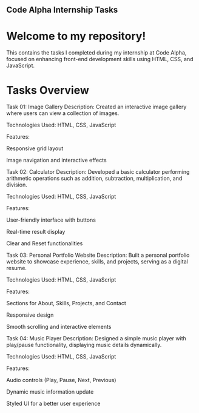 ## Code Alpha Internship Tasks
# Welcome to my repository!
This contains the tasks I completed during my internship at Code Alpha, focused on enhancing front-end development skills using HTML, CSS, and JavaScript.

# Tasks Overview
Task 01: Image Gallery
Description:
Created an interactive image gallery where users can view a collection of images.

Technologies Used:
HTML, CSS, JavaScript

Features:

Responsive grid layout

Image navigation and interactive effects

Task 02: Calculator
Description:
Developed a basic calculator performing arithmetic operations such as addition, subtraction, multiplication, and division.

Technologies Used:
HTML, CSS, JavaScript

Features:

User-friendly interface with buttons

Real-time result display

Clear and Reset functionalities

Task 03: Personal Portfolio Website
Description:
Built a personal portfolio website to showcase experience, skills, and projects, serving as a digital resume.

Technologies Used:
HTML, CSS, JavaScript

Features:

Sections for About, Skills, Projects, and Contact

Responsive design

Smooth scrolling and interactive elements

Task 04: Music Player
Description:
Designed a simple music player with play/pause functionality, displaying music details dynamically.

Technologies Used:
HTML, CSS, JavaScript

Features:

Audio controls (Play, Pause, Next, Previous)

Dynamic music information update

Styled UI for a better user experience